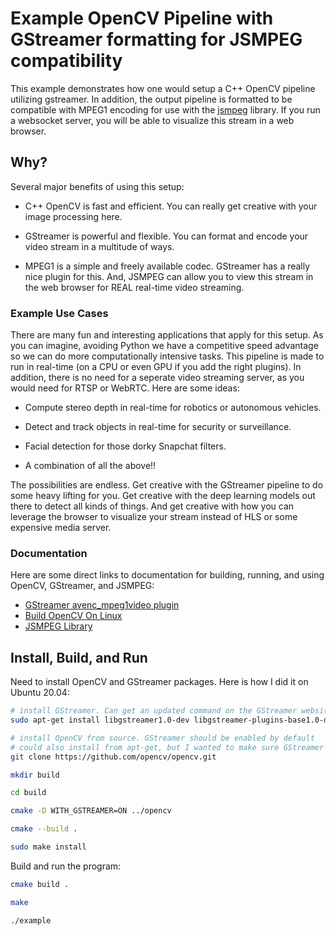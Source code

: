# Example OpenCV Pipeline with GStreamer formatting for JSMPEG compatibility

This example demonstrates how one would setup a C++ OpenCV pipeline utilizing gstreamer.
In addition, the output pipeline is formatted to be compatible with MPEG1 encoding
for use with the [jsmpeg](https://github.com/phoboslab/jsmpeg) library. If you run a
websocket server, you will be able to visualize this stream in a web browser.

## Why?

Several major benefits of using this setup:

- C++ OpenCV is fast and efficient. You can really get creative with your image processing here.

- GStreamer is powerful and flexible. You can format and encode your video stream in a multitude of ways.

- MPEG1 is a simple and freely available codec. GStreamer has a really nice plugin for this. And, JSMPEG can
allow you to view this stream in the web browser for REAL real-time video streaming.

### Example Use Cases

There are many fun and interesting applications that apply for this setup. As you can imagine, avoiding Python we
have a competitive speed advantage so we can do more computationally intensive tasks. This pipeline is made to run
in real-time (on a CPU or even GPU if you add the right plugins). In addition, there is no need for a seperate video
streaming server, as you would need for RTSP or WebRTC. Here are some ideas:

- Compute stereo depth in real-time for robotics or autonomous vehicles.

- Detect and track objects in real-time for security or surveillance.

- Facial detection for those dorky Snapchat filters.

- A combination of all the above!!

The possibilities are endless. Get creative with the GStreamer pipeline to do some heavy lifting for you. Get creative
with the deep learning models out there to detect all kinds of things. And get creative with how you can leverage the browser
to visualize your stream instead of HLS or some expensive media server.

### Documentation

Here are some direct links to documentation for building, running, and using OpenCV, GStreamer, and JSMPEG:

- [GStreamer avenc_mpeg1video plugin](https://gstreamer.freedesktop.org/documentation/libav/avenc_mpeg1video.html?gi-language=c#avenc_mpeg1video-page)
- [Build OpenCV On Linux](https://docs.opencv.org/4.x/d7/d9f/tutorial_linux_install.html)
- [JSMPEG Library](https://github.com/phoboslab/jsmpeg)

## Install, Build, and Run

Need to install OpenCV and GStreamer packages. Here is how I did it on Ubuntu 20.04:

```bash
# install GStreamer. Can get an updated command on the GStreamer website
sudo apt-get install libgstreamer1.0-dev libgstreamer-plugins-base1.0-dev libgstreamer-plugins-bad1.0-dev gstreamer1.0-plugins-base gstreamer1.0-plugins-good gstreamer1.0-plugins-bad gstreamer1.0-plugins-ugly gstreamer1.0-libav gstreamer1.0-tools gstreamer1.0-x gstreamer1.0-alsa gstreamer1.0-gl gstreamer1.0-gtk3 gstreamer1.0-qt5 gstreamer1.0-pulseaudio

# install OpenCV from source. GStreamer should be enabled by default
# could also install from apt-get, but I wanted to make sure GStreamer was enabled
git clone https://github.com/opencv/opencv.git

mkdir build

cd build

cmake -D WITH_GSTREAMER=ON ../opencv

cmake --build .

sudo make install
```

Build and run the program:

```bash
cmake build .

make

./example
```